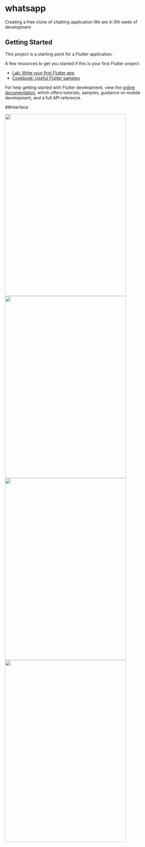 # whatsapp

Creating a free clone of chatting application
We are in 5th week of development
## Getting Started

This project is a starting point for a Flutter application.

A few resources to get you started if this is your first Flutter project:

- [Lab: Write your first Flutter app](https://docs.flutter.dev/get-started/codelab)
- [Cookbook: Useful Flutter samples](https://docs.flutter.dev/cookbook)

For help getting started with Flutter development, view the
[online documentation](https://docs.flutter.dev/), which offers tutorials,
samples, guidance on mobile development, and a full API reference.

##Interface

<img src="https://user-images.githubusercontent.com/75268931/174786333-7bcac7a3-9a9d-4fea-8326-701d50613ee5.jpg" width=400 height=600>
<br>
<img src="https://user-images.githubusercontent.com/75268931/174786345-ae838b8c-82f8-4a51-8df2-edcc064b7594.jpg" width=400 height=600>
<br>
<img src="https://user-images.githubusercontent.com/75268931/174786315-84688b61-92e5-4054-a60e-0a8fc321b2e8.jpg" width=400 height=600>
<br>
<img src="https://user-images.githubusercontent.com/75268931/174786329-ac91ad3f-4ab8-49d0-9a76-d03ff9ad1050.jpg" width=400 height=600>

